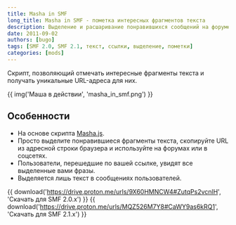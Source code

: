 ```yaml
---
title: Masha in SMF
long_title: Masha in SMF - пометка интересных фрагментов текста
description: Выделение и расшаривание понравившихся сообщений на форуме.
date: 2011-09-02
authors: [bugo]
tags: [SMF 2.0, SMF 2.1, текст, ссылки, выделение, пометки]
categories: [mods]
---
```


Скрипт, позволяющий отмечать интересные фрагменты текста и получать уникальные URL-адреса для них.

<!-- more -->

{{ img('Маша в действии', 'masha_in_smf.png') }}

## Особенности

- На основе скрипта [Masha.js](https://github.com/SmartTeleMax/MaSha).
- Просто выделите понравившиеся фрагменты текста, скопируйте URL из адресной строки браузера и используйте на форумах или в соцсетях.
- Пользователи, перешедшие по вашей ссылке, увидят все выделенные вами фразы.
- Выделяется лишь текст в сообщениях пользователей.

{{ download('https://drive.proton.me/urls/9X60HMNCW4#ZutqPs2vcnlH', 'Скачать для SMF 2.0.x') }}
{{ download('https://drive.proton.me/urls/MQZ526M7Y8#CaWY9as6kRQ1', 'Скачать для SMF 2.1.x') }}

